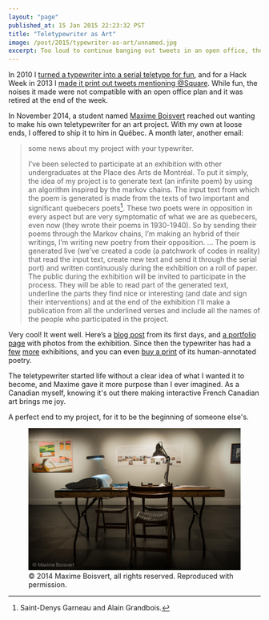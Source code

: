 ```yaml
---
layout: "page"
published_at: 15 Jan 2015 22:23:32 PST
title: "Teletypewriter as Art"
image: /post/2015/typewriter-as-art/unnamed.jpg
excerpt: Too loud to continue banging out tweets in an open office, the teletypewriter is given a second chance by an art student in Québec.
---
```


In 2010 I [turned a typewriter into a serial teletype for fun](http://numist.net/post/2010/project-typewriter.html), and for a Hack Week in 2013 I [made it print out tweets mentioning @Square](/post/2013/square-tweetwriter/). While fun, the noises it made were not compatible with an open office plan and it was retired at the end of the week.

In November 2014, a student named [Maxime Boisvert](https://maximeboisvert.com) reached out wanting to make his own teletypewriter for an art project. With my own at loose ends, I offered to ship it to him in Québec. A month later, another email:

> some news about my project with your typewriter.
>
> I’ve been selected to participate at an exhibition with other undergraduates at the Place des Arts de Montréal. To put it simply, the idea of my project is to generate text (an infinite poem) by using an algorithm inspired by the markov chains. The input text from which the poem is generated is made from the texts of two important and significant quebecers poets[^poets]. These two poets were in opposition in every aspect but are very symptomatic of what we are as quebecers, even now (they wrote their poems in 1930-1940). So by sending their poems through the Markov chains, I’m making an hybrid of their writings, I’m writing new poetry from their opposition. … The poem is generated live (we’ve created a code (a patchwork of codes in reality) that read the input text, create new text and send it through the serial port) and written continuously during the exhibition on a roll of paper. The public during the exhibition will be invited to participate in the process. They will be able to read part of the generated text, underline the parts they find nice or interesting (and date and sign their interventions) and at the end of the exhibition I’ll make a publication from all the underlined verses and include all the names of the people who participated in the project.

Very cool! It went well. Here’s a [blog post](https://maximeboisvert.wordpress.com/2014/12/11/regards-et-jeux-dans-les-iles-de-la-nuit-hybridation-st-denys-garneau-alain-grandbois-3/) from its first days, and [a portfolio page](https://maximeboisvert.com/Regards-et-jeux-dans-les-iles-de-la-nuit) with photos from the exhibition. Since then the typewriter has had a [few](https://www.agencetopo.qc.ca/wp/en/events/event/labsessions-8-2/) [more](https://www.agencetopo.qc.ca/wp/en/events/event/regards-jeux-iles-de-pensee-mecanique-maxime-boisvert-5-mai-19-juin-2016/) exhibitions, and you can even [buy a print](https://www.agencetopo.qc.ca/wp/en/regards-et-jeux-dans-les-iles-de-la-nuit/) of its human-annotated poetry.

The teletypewriter started life without a clear idea of what I wanted it to become, and Maxime gave it more purpose than I ever imagined. As a Canadian myself, knowing it's out there making interactive French Canadian art brings me joy.

A perfect end to my project, for it to be the beginning of someone else's.

<figure class="figure">
  <img src="unnamed-2.jpg" class="figure-img img-fluid rounded" alt="An art gallery with works on the walls and a wooden folding table with three wooden folding chairs around it. On the table is a typewriter printing poetry on continuous-feed paper underneath a desk lamp, surrounded by books of poetry and writing utensils for people in the gallery to annotate its writings">
  <figcaption class="figure-caption text-end">© 2014 Maxime Boisvert, all rights reserved. Reproduced with permission.</figcaption>
</figure>

[^poets]: Saint-Denys Garneau and Alain Grandbois.
